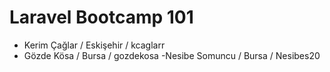 # Laravel Bootcamp 101

- Kerim Çağlar / Eskişehir / kcaglarr
- Gözde Kösa / Bursa / gozdekosa
-Nesibe Somuncu / Bursa / Nesibes20
